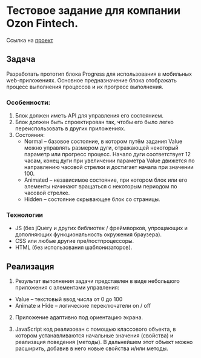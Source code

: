 # Тестовое задание для компании Ozon Fintech.

Ссылка на [проект](https://alexandrger.github.io/progress/)

## Задача

Разработать прототип блока Progress для использования в мобильных web-приложениях. Основное предназначение блока отображать процесс выполнения процессов и их прогресс выполнения.

### Особенности:

1. Блок должен иметь API для управления его состоянием.
2. Блок должен быть спроектирован так, чтобы его было легко переиспользовать в других приложениях.
3. Состояния:
   - Normal – базовое состояние, в котором путём задания Value можно управлять размером дуги, отражающей некоторый параметр или прогресс процесс. Начало дуги соответствует 12 часам, конец дуги при увеличении параметра Value движется по направлению часовой стрелки и достигает начала при значении 100.
   - Animated – независимое состояние, при котором блок или его элементы начинают вращаться с некоторым периодом по часовой стрелке.
   - Hidden – состояние скрывающее блок со страницы.

### Технологии

- JS (без jQuery и других библиотек / фреймворков, упрощающих и дополняющих функциональность окружения браузера).
- CSS или любые другие пре/постпроцессоры.
- HTML (без использования шаблонизаторов).

## Реализация

1. Результат выполнения задачи представлен в виде небольшого приложения с элементами управления:

- Value – текстовый ввод числа от 0 до 100
- Animate и Hide – логические переключатели on / off

2. Приложение адаптивно под ориентацию экрана.

3. JavaScript код реализован с помощью классового объекта, в котором устанавливаются начальные значения (свойства) и реализация поведения (методы).
   В дальнейшем этот объект можно расширить, добавив в него новые свойства и/или методы.

